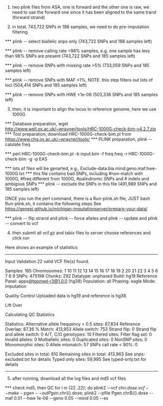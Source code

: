 
1) two plink files from ASA, one is forward and the other one is raw, 
we need to use the forward one since it has been aligned to the same trand (forward strand)

2) in total, 743,722 SNPs in 188 samples, we need to do pre-imputation filtering

*** plink -- select biallelic snps only
(743,722 SNPs and 188 samples left)

*** plink -- remove calling rate <98% samples, e.g. one sample has less than 98% SNPs are present
(743,722 SNPs and 185 samples left)

*** plink -- remove SNPs with missing rate >5%
(733,059 SNPs and 185 samples left)

*** plink -- remove SNPs with MAF <1%, NOTE. this step filters out lots of loci
(504,414 SNPs and 185 samples left)

*** plink -- remove SNPs with HWE <1e-06
(503,336 SNPs and 185 samples left)

3) then, it is important to align the locus to reference genome, here we use 1000G

*** Database preparation, wget http://www.well.ox.ac.uk/~wrayner/tools/HRC-1000G-check-bim-v4.2.7.zip
*** Tool preparation, download HRC-1000G-check-bim.pl from https://www.chg.ox.ac.uk/~wrayner/tools/
*** PLINK preparation, plink -- calulate freq

*** perl HRC-1000G-check-bim.pl -b input.bim -f freq.freq -r HRC-1000G-check-bim -g -p EAS

*** lots of files will be genarted, e.g., Exclude-data.bia.mind.geno.maf.hwe-1000G.txt
*** this file contains bad SNPs, including #non-match with 1000G, #freq different from 1000G, #palindromic SNPs and # indels and ambigous SNPs
*** plink -- exclude the SNPs in this file
(491,989 SNPs and 185 samples left)

ONCE you run the perl command, there is a Run-plink.sh file, JUST bash Run-plink.sh, it contains the following steps
See https://genepi.github.io/michigan-imputationserver/prepare-your-data/

*** plink -- flip strand and plink -- force alleles and plink -- update and plink -- convert to vcf

4) then submit all vcf.gz and tabix files to server
   choose references and click run

Here shows an example of statistics:

******************************************************************************
Input Validation
22 valid VCF file(s) found.

Samples: 185
Chromosomes: 1 10 11 12 13 14 15 16 17 18 19 2 20 21 22 3 4 5 6 7 8 9
SNPs: 475198
Chunks: 292
Datatype: unphased
Build: hg19
Reference Panel: apps@topmed-r3@1.0.0 (hg38)
Population: all
Phasing: eagle
Mode: imputation


Quality Control
Uploaded data is hg19 and reference is hg38.

Lift Over

Calculating QC Statistics


Statistics:
Alternative allele frequency > 0.5 sites: 87,834
Reference Overlap: 87.36 %
Match: 413,953
Allele switch: 753
Strand flip: 0
Strand flip and allele switch: 0
A/T, C/G genotypes: 10
Filtered sites:
Filter flag set: 0
Invalid alleles: 0
Multiallelic sites: 0
Duplicated sites: 0
NonSNP sites: 0
Monomorphic sites: 0
Allele mismatch: 57
SNPs call rate < 90%: 0

Excluded sites in total: 810
Remaining sites in total: 413,963
See snps-excluded.txt for details
Typed only sites: 59,995
See typed-only.txt for details
************************************************************************************

5) after running, download all the log files and md5 vcf files

*** check md5, then QC
for i in {22..22}; do plink2 --vcf chr${i}.dose.vcf --make-pgen --out Pgen.chr${i}.dose; plink2 --pfile Pgen.chr${i}.dose --maf 0.01 --hwe 1e-06 --geno 0.05 --mind 0.05 --ex

